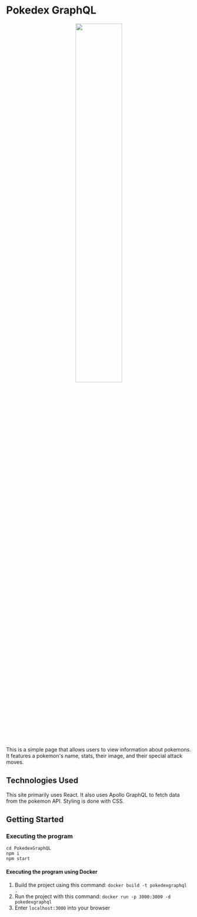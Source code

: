 # Pokedex GraphQL

<p align="center" width="100%">
    <img width="50%" src="https://raw.githubusercontent.com/lucasbento/graphql-pokemon/master/content/logo.png">
</p>

This is a simple page that allows users to view information about pokemons. It features a pokemon's name, stats, their image, and their special attack moves.

## Technologies Used

This site primarily uses React. It also uses Apollo GraphQL to fetch data from the pokemon API. Styling is done with CSS.

## Getting Started

### Executing the program

```@node
cd PokedexGraphQL
npm i
npm start
```

#### Executing the program using Docker

1. Build the project using this command: `docker build -t pokedexgraphql .`
2. Run the project with this command: `docker run -p 3000:3000 -d pokedexgraphql`
3. Enter `localhost:3000` into your browser
